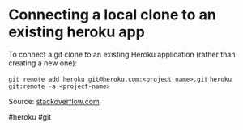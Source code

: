 # Connecting a local clone to an existing heroku app
To connect a git clone to an existing Heroku application (rather than creating a new one):

`git remote add heroku git@heroku.com:<project name>.git`
`heroku git:remote -a <project-name>`

Source: [stackoverflow.com](https://stackoverflow.com/questions/5129598/how-to-link-a-folder-with-an-existing-heroku-app)

#heroku #git